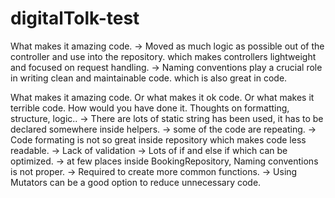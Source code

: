 # digitalTolk-test


What makes it amazing code.
-> Moved as much logic as possible out of the controller and use into the repository. which makes controllers lightweight and focused on request handling.
-> Naming conventions play a crucial role in writing clean and maintainable code. which is also great in code. 

What makes it amazing code. Or what makes it ok code. Or what makes it terrible code. How would you have done it. Thoughts on formatting, structure, logic..
-> There are lots of static string has been used, it has to be declared somewhere inside helpers.
-> some of the code are repeating.
-> Code formating is not so great inside repository which makes code less readable.
-> Lack of validation
-> Lots of if and else if which can be optimized.
-> at few places inside BookingRepository, Naming conventions is not proper.
-> Required to create more common functions.
-> Using Mutators can be a good option to reduce unnecessary code.